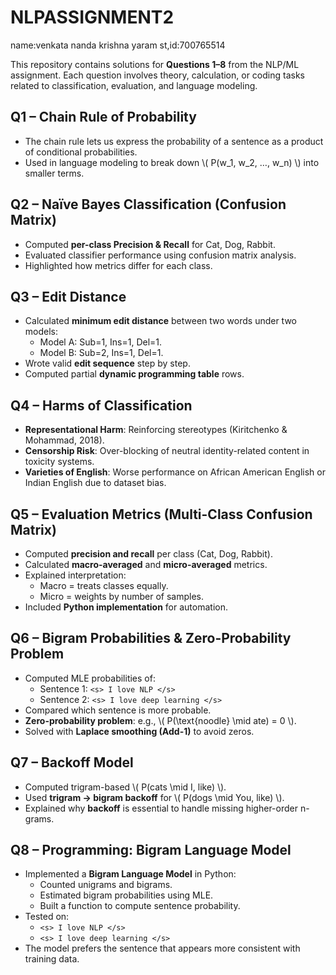 # NLPASSIGNMENT2
name:venkata nanda krishna yaram
st,id:700765514

This repository contains solutions for **Questions 1–8** from the NLP/ML assignment. Each question involves theory, calculation, or coding tasks related to classification, evaluation, and language modeling.  

## **Q1 – Chain Rule of Probability**  
- The chain rule lets us express the probability of a sentence as a product of conditional probabilities.  
- Used in language modeling to break down \\( P(w_1, w_2, …, w_n) \\) into smaller terms.
 
## **Q2 – Naïve Bayes Classification (Confusion Matrix)**  
- Computed **per-class Precision & Recall** for Cat, Dog, Rabbit.  
- Evaluated classifier performance using confusion matrix analysis.  
- Highlighted how metrics differ for each class.  

## **Q3 – Edit Distance**  
- Calculated **minimum edit distance** between two words under two models:  
  - Model A: Sub=1, Ins=1, Del=1.  
  - Model B: Sub=2, Ins=1, Del=1.  
- Wrote valid **edit sequence** step by step.  
- Computed partial **dynamic programming table** rows.  

## **Q4 – Harms of Classification**  
- **Representational Harm**: Reinforcing stereotypes (Kiritchenko & Mohammad, 2018).  
- **Censorship Risk**: Over-blocking of neutral identity-related content in toxicity systems.  
- **Varieties of English**: Worse performance on African American English or Indian English due to dataset bias.  

## **Q5 – Evaluation Metrics (Multi-Class Confusion Matrix)**  
- Computed **precision and recall** per class (Cat, Dog, Rabbit).  
- Calculated **macro-averaged** and **micro-averaged** metrics.  
- Explained interpretation:  
  - Macro = treats classes equally.  
  - Micro = weights by number of samples.  
- Included **Python implementation** for automation.  

## **Q6 – Bigram Probabilities & Zero-Probability Problem**  
- Computed MLE probabilities of:  
  - Sentence 1: `<s> I love NLP </s>`  
  - Sentence 2: `<s> I love deep learning </s>`  
- Compared which sentence is more probable.  
- **Zero-probability problem**: e.g., \\( P(\\text{noodle} \\mid ate) = 0 \\).  
- Solved with **Laplace smoothing (Add-1)** to avoid zeros.  

## **Q7 – Backoff Model**  
- Computed trigram-based \\( P(cats \\mid I, like) \\).  
- Used **trigram → bigram backoff** for \\( P(dogs \\mid You, like) \\).  
- Explained why **backoff** is essential to handle missing higher-order n-grams.  

## **Q8 – Programming: Bigram Language Model**  
- Implemented a **Bigram Language Model** in Python:  
  - Counted unigrams and bigrams.  
  - Estimated bigram probabilities using MLE.  
  - Built a function to compute sentence probability.  
- Tested on:  
  - `<s> I love NLP </s>`  
  - `<s> I love deep learning </s>`  
- The model prefers the sentence that appears more consistent with training data. 
